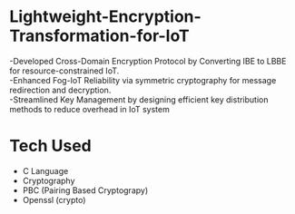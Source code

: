 # Lightweight-Encryption-Transformation-for-IoT
-Developed Cross-Domain Encryption Protocol by Converting IBE to LBBE for resource-constrained IoT.<br>
-Enhanced Fog-IoT Reliability via symmetric cryptography for message redirection and decryption.<br>
-Streamlined Key Management by designing efficient key distribution methods to reduce overhead in IoT system<br>

# Tech Used
- C Language
- Cryptography
- PBC (Pairing Based Cryptograpy)
- Openssl (crypto)
